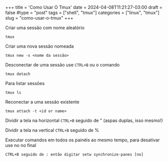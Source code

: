+++
title = 'Como Usar O Tmux'
date = 2024-04-08T11:21:27-03:00
draft = false
#type = "post"
tags = ["shell", "tmux"]
categories = ["linux", "tmux"]
slug = "como-usar-o-tmux"
+++


Criar uma sessão com nome aleatório
```shell
tmux
```

Criar uma nova sessão nomeada
```shell
tmux new -s <nome da sessão>
```

Desconectar de uma sessão use `CTRL+B` ou o comando 
```shell
tmux detach
```

Para listar sessões
```shell
tmux ls
```

Reconectar a uma sessão existente
```shell
tmux attach -t <id or name>     
```

Dividir a tela na horizontal `CTRL+B` seguido de " (aspas duplas, isso mesmo!)

Dividir a tela na vertical `CTRL+B` seguido de %

Executar comandos em todos os painéis ao mesmo tempo, para desativar use no no final
```
CTRL+B seguido de : então digitar setw synchronize-panes [no]
```